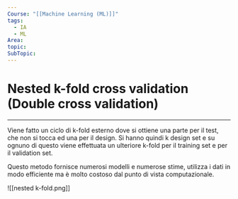 ```yaml
---
Course: "[[Machine Learning (ML)]]"
tags:
  - IA
  - ML
Area: 
topic: 
SubTopic:
---
```

# Nested k-fold cross validation (Double cross validation)
---

Viene fatto un ciclo di k-fold esterno dove si ottiene una parte per il test, che non si tocca ed una per il design.
Si hanno quindi k design set e su ognuno di questo viene effettuata un ulteriore k-fold per il training set e per il validation set.

Questo metodo fornisce numerosi modelli e numerose stime, utilizza i dati in modo efficiente ma è molto costoso dal punto di vista computazionale.

![[nested k-fold.png]]

